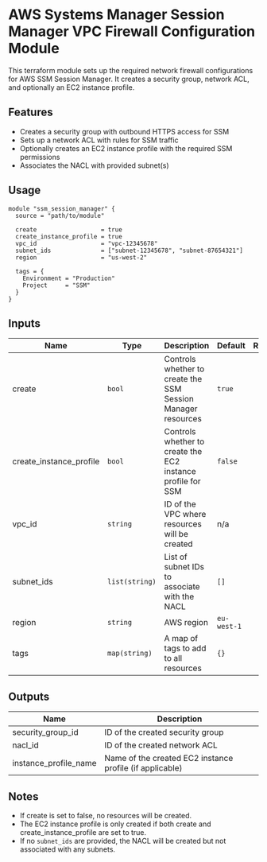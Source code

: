 # AWS Systems Manager Session Manager VPC Firewall Configuration Module

This terraform module sets up the required network firewall configurations for AWS SSM Session Manager. It creates a security group, network ACL, and optionally an EC2 instance profile.

## Features

- Creates a security group with outbound HTTPS access for SSM
- Sets up a network ACL with rules for SSM traffic
- Optionally creates an EC2 instance profile with the required SSM permissions
- Associates the NACL with provided subnet(s)

## Usage

```hcl
module "ssm_session_manager" {
  source = "path/to/module"

  create                  = true
  create_instance_profile = true
  vpc_id                  = "vpc-12345678"
  subnet_ids              = ["subnet-12345678", "subnet-87654321"]
  region                  = "us-west-2"
  
  tags = {
    Environment = "Production"
    Project     = "SSM"
  }
}
```

## Inputs

| Name | Type | Description | Default | Required |
|------|------|-------------|---------|:--------:|
| create | `bool` | Controls whether to create the SSM Session Manager resources | `true` | no |
| create_instance_profile | `bool` | Controls whether to create the EC2 instance profile for SSM | `false` | no |
| vpc_id | `string` | ID of the VPC where resources will be created | n/a | yes |
| subnet_ids | `list(string)` | List of subnet IDs to associate with the NACL | `[]` | no |
| region | `string` | AWS region | `eu-west-1` | no |
| tags | `map(string)` | A map of tags to add to all resources | `{}` | no |

## Outputs

| Name | Description |
|------|-------------|
| security_group_id | ID of the created security group |
| nacl_id | ID of the created network ACL |
| instance_profile_name | Name of the created EC2 instance profile (if applicable) |

## Notes

- If create is set to false, no resources will be created.
- The EC2 instance profile is only created if both create and create_instance_profile are set to true.
- If no `subnet_ids` are provided, the NACL will be created but not associated with any subnets.
